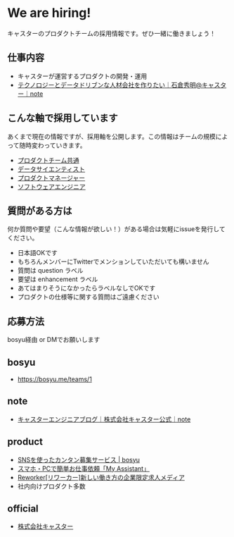 # We are hiring!

キャスターのプロダクトチームの採用情報です。ぜひ一緒に働きましょう！

## 仕事内容

 * キャスターが運営するプロダクトの開発・運用
 * [テクノロジーとデータドリブンな人材会社を作りたい｜石倉秀明@キャスター｜note](https://note.mu/hideakiishikura/n/naea0e32af790?magazine_key=m72361d8173a9)

## こんな軸で採用しています

あくまで現在の情報ですが、採用軸を公開します。この情報はチームの規模によって随時変わっていきます。

 * [プロダクトチーム共通](/jobs/common.md)
 * [データサイエンティスト](/jobs/data_scientist.md)
 * [プロダクトマネージャー](/jobs/product_manager.md)
 * [ソフトウェアエンジニア](/jobs/software_engineer.md)

## 質問がある方は

何か質問や要望（こんな情報が欲しい！）がある場合は気軽にissueを発行してください。

* 日本語OKです
* もちろんメンバーにTwitterでメンションしていただいても構いません
* 質問は question ラベル
* 要望は enhancement ラベル
* あてはまりそうになかったらラベルなしでOKです
* プロダクトの仕様等に関する質問はご遠慮ください

## 応募方法

bosyu経由 or DMでお願いします

## bosyu

 * https://bosyu.me/teams/1

## note

 * [キャスターエンジニアブログ｜株式会社キャスター公式｜note](https://note.mu/caster_official/m/m72361d8173a9)

## product

 * [SNSを使ったカンタン募集サービス | bosyu](https://bosyu.me/)
 * [スマホ・PCで簡単お仕事依頼「My Assistant」](https://myas.jp/accounts)
 * [Reworker[リワーカー]新しい働き方の企業限定求人メディア](https://www.reworker.jp/)
 * 社内向けプロダクト多数

## official

 * [株式会社キャスター](https://caster.co.jp/)
